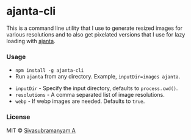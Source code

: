 # ajanta-cli

This is a command line utility that I use to generate resized images
for various resolutions and to also get pixelated versions that I
use for lazy loading with [ajanta](https://github.com/astronomersiva/ajanta).

### Usage

* `npm install -g ajanta-cli`
* Run `ajanta` from any directory. Example, `inputDir=images ajanta`.

- `inputDir` - Specify the input directory, defaults to `process.cwd()`.
- `resolutions` - A comma separated list of image resolutions.
- `webp` - If webp images are needed. Defaults to `true`.

### License

MIT © [Sivasubramanyam A](https://sivasubramanyam.me)
